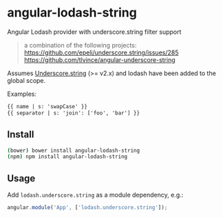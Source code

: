 # angular-lodash-string
Angular Lodash provider with underscore.string filter support

>a combination of the following projects:
https://github.com/epeli/underscore.string/issues/285 
https://github.com/tlvince/angular-underscore-string

Assumes [Underscore.string][] (>= v2.x) and lodash have been added to the global scope.

Examples:

```html
{{ name | s: 'swapCase' }}
{{ separator | s: 'join': ['foo', 'bar'] }}
```

[underscore.string]: http://epeli.github.io/underscore.string/

## Install

```bash
(bower) bower install angular-lodash-string
(npm) npm install angular-lodash-string
```

## Usage

Add `lodash.underscore.string` as a module dependency, e.g.:

```js
angular.module('App', ['lodash.underscore.string']);
```

